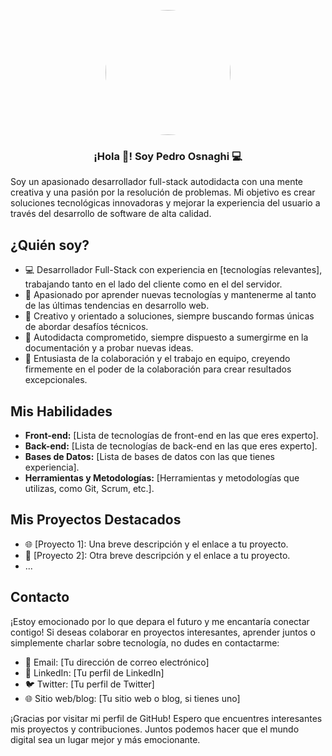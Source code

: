 
<p align="center" width="300">
   <img align="center" width="200" src="https://github.com/PedroOsnaghi/PedroOsnaghi/assets/64754865/af4663a9-f392-495e-b8d6-9285b1ae8119" style="border-radius: 50%;" />
   <h3 align="center">¡Hola 👋! Soy Pedro Osnaghi 💻 </h3>
</p>

Soy un apasionado desarrollador full-stack autodidacta con una mente creativa y una pasión por la resolución de problemas. Mi objetivo es crear soluciones tecnológicas innovadoras y mejorar la experiencia del usuario a través del desarrollo de software de alta calidad.

## ¿Quién soy?

- 💻 Desarrollador Full-Stack con experiencia en [tecnologías relevantes], trabajando tanto en el lado del cliente como en el del servidor.
- 🚀 Apasionado por aprender nuevas tecnologías y mantenerme al tanto de las últimas tendencias en desarrollo web.
- 🧠 Creativo y orientado a soluciones, siempre buscando formas únicas de abordar desafíos técnicos.
- 📘 Autodidacta comprometido, siempre dispuesto a sumergirme en la documentación y a probar nuevas ideas.
- 🌟 Entusiasta de la colaboración y el trabajo en equipo, creyendo firmemente en el poder de la colaboración para crear resultados excepcionales.

## Mis Habilidades

- **Front-end:** [Lista de tecnologías de front-end en las que eres experto].
- **Back-end:** [Lista de tecnologías de back-end en las que eres experto].
- **Bases de Datos:** [Lista de bases de datos con las que tienes experiencia].
- **Herramientas y Metodologías:** [Herramientas y metodologías que utilizas, como Git, Scrum, etc.].

## Mis Proyectos Destacados

- 🌐 [Proyecto 1]: Una breve descripción y el enlace a tu proyecto.
- 📱 [Proyecto 2]: Otra breve descripción y el enlace a tu proyecto.
- ...

## Contacto

¡Estoy emocionado por lo que depara el futuro y me encantaría conectar contigo! Si deseas colaborar en proyectos interesantes, aprender juntos o simplemente charlar sobre tecnología, no dudes en contactarme:

- 📧 Email: [Tu dirección de correo electrónico]
- 💼 LinkedIn: [Tu perfil de LinkedIn]
- 🐦 Twitter: [Tu perfil de Twitter]
- 🌐 Sitio web/blog: [Tu sitio web o blog, si tienes uno]

¡Gracias por visitar mi perfil de GitHub! Espero que encuentres interesantes mis proyectos y contribuciones. Juntos podemos hacer que el mundo digital sea un lugar mejor y más emocionante.
